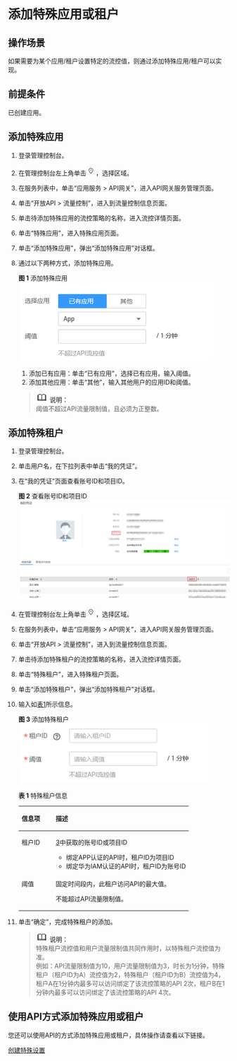 # 添加特殊应用或租户<a name="apig-zh-ug-180307033"></a>

## 操作场景<a name="section1731012541118"></a>

如果需要为某个应用/租户设置特定的流控值，则通过添加特殊应用/租户可以实现。

## 前提条件<a name="section83110548119"></a>

已创建应用。

## 添加特殊应用<a name="section8731554122615"></a>

1.  登录管理控制台。
2.  在管理控制台左上角单击![](figures/icon-region.png)，选择区域。
3.  在服务列表中，单击“应用服务 \> API网关”，进入API网关服务管理页面。
4.  单击“开放API \> 流量控制”，进入到流量控制信息页面。
5.  单击待添加特殊应用的流控策略的名称，进入流控详情页面。
6.  单击“特殊应用”，进入特殊应用页面。
7.  单击“添加特殊应用”，弹出“添加特殊应用”对话框。
8.  通过以下两种方式，添加特殊应用。

    **图 1**  添加特殊应用<a name="fig1460484713367"></a>  
    ![](figures/添加特殊应用.png "添加特殊应用")

    1.  添加已有应用：单击“已有应用”，选择已有应用，输入阈值。
    2.  添加其他应用：单击“其他”，输入其他用户的应用ID和阈值。

    >![](public_sys-resources/icon-note.gif) **说明：**   
    >阈值不超过API流量限制值，且必须为正整数。  


## 添加特殊租户<a name="section15217193362218"></a>

1.  登录管理控制台。
2.  单击用户名，在下拉列表中单击“我的凭证”。
3.  <a name="li785710139335"></a>在“我的凭证”页面查看账号ID和项目ID。

    **图 2**  查看账号ID和项目ID<a name="fig20681143518494"></a>  
    ![](figures/查看账号ID和项目ID.png "查看账号ID和项目ID")

4.  在管理控制台左上角单击![](figures/icon-region.png)，选择区域。
5.  在服务列表中，单击“应用服务 \> API网关”，进入API网关服务管理页面。
6.  单击“开放API \> 流量控制”，进入到流量控制信息页面。
7.  单击待添加特殊租户的流控策略的名称，进入流控详情页面。
8.  单击“特殊租户”，进入特殊租户页面。
9.  单击“添加特殊租户”，弹出“添加特殊租户”对话框。
10. 输入如[表1](#table10544879441)所示信息。

    **图 3**  添加特殊租户<a name="fig2331842193512"></a>  
    ![](figures/添加特殊租户.png "添加特殊租户")

    **表 1**  特殊租户信息

    <a name="table10544879441"></a>
    <table><thead align="left"><tr id="row05460718446"><th class="cellrowborder" valign="top" width="20%" id="mcps1.2.3.1.1"><p id="p65563314423"><a name="p65563314423"></a><a name="p65563314423"></a>信息项</p>
    </th>
    <th class="cellrowborder" valign="top" width="80%" id="mcps1.2.3.1.2"><p id="p356183311427"><a name="p356183311427"></a><a name="p356183311427"></a>描述</p>
    </th>
    </tr>
    </thead>
    <tbody><tr id="row1554610717441"><td class="cellrowborder" valign="top" width="20%" headers="mcps1.2.3.1.1 "><p id="p65468794410"><a name="p65468794410"></a><a name="p65468794410"></a>租户ID</p>
    </td>
    <td class="cellrowborder" valign="top" width="80%" headers="mcps1.2.3.1.2 "><p id="p554618717447"><a name="p554618717447"></a><a name="p554618717447"></a><a href="#li785710139335">3</a>中获取的账号ID或项目ID</p>
    <a name="ul1968720915333"></a><a name="ul1968720915333"></a><ul id="ul1968720915333"><li>绑定APP认证的API时，租户ID为项目ID</li><li>绑定华为IAM认证的API时，租户ID为账号ID</li></ul>
    </td>
    </tr>
    <tr id="row754620754418"><td class="cellrowborder" valign="top" width="20%" headers="mcps1.2.3.1.1 "><p id="p1654612714443"><a name="p1654612714443"></a><a name="p1654612714443"></a>阈值</p>
    </td>
    <td class="cellrowborder" valign="top" width="80%" headers="mcps1.2.3.1.2 "><p id="p195460710441"><a name="p195460710441"></a><a name="p195460710441"></a>固定时间段内，此租户访问API的最大值。</p>
    <p id="p783241819334"><a name="p783241819334"></a><a name="p783241819334"></a>不能超过API流量限制值。</p>
    </td>
    </tr>
    </tbody>
    </table>

11. 单击“确定”，完成特殊租户的添加。

    >![](public_sys-resources/icon-note.gif) **说明：**   
    >特殊租户流控值和用户流量限制值共同作用时，以特殊租户流控值为准。  
    >例如：API流量限制值为10，用户流量限制值为3，时长为1分钟，特殊租户（租户ID为A）流控值为2，特殊租户（租户ID为B）流控值为4，租户A在1分钟内最多可以访问绑定了该流控策略的API 2次，租户B在1分钟内最多可以访问绑定了该流控策略的API 4次。  


## 使用API方式添加特殊应用或租户<a name="zh-cn_topic_0080101678_section7546754133419"></a>

您还可以使用API的方式添加特殊应用或租户，具体操作请查看以下链接。

[创建特殊设置](https://support.huaweicloud.com/api-apig/apig-zh-api-180713078.html)


